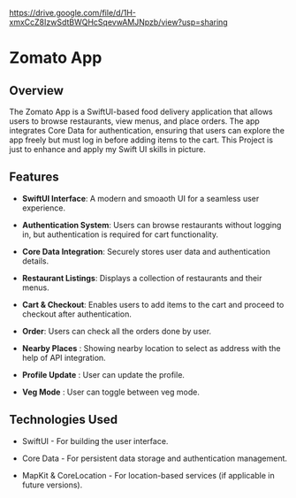 https://drive.google.com/file/d/1H-xmxCcZ8IzwSdtBWQHcSqevwAMJNpzb/view?usp=sharing

Zomato App
==========

Overview
--------

The Zomato App is a SwiftUI-based food delivery application that allows users to browse restaurants, view menus, and place orders. The app integrates Core Data for authentication, ensuring that users can explore the app freely but must log in before adding items to the cart. This Project is just to enhance and apply my Swift UI skills in picture.

Features
--------

*   **SwiftUI Interface**: A modern and smoaoth UI for a seamless user experience.
    
*   **Authentication System**: Users can browse restaurants without logging in, but authentication is required for cart functionality.
    
*   **Core Data Integration**: Securely stores user data and authentication details.
    
*   **Restaurant Listings**: Displays a collection of restaurants and their menus.
    
*   **Cart & Checkout**: Enables users to add items to the cart and proceed to checkout after authentication.
    
*   **Order**: Users can check all the orders done by user.

*   **Nearby Places** : Showing nearby location to select as address with the help of API integration.

*   **Profile Update** : User can update the profile.

*   **Veg Mode** : User can toggle between veg mode.
    

Technologies Used
-----------------

*   SwiftUI - For building the user interface.
    
*   Core Data - For persistent data storage and authentication management.
    
*   MapKit & CoreLocation - For location-based services (if applicable in future versions).

